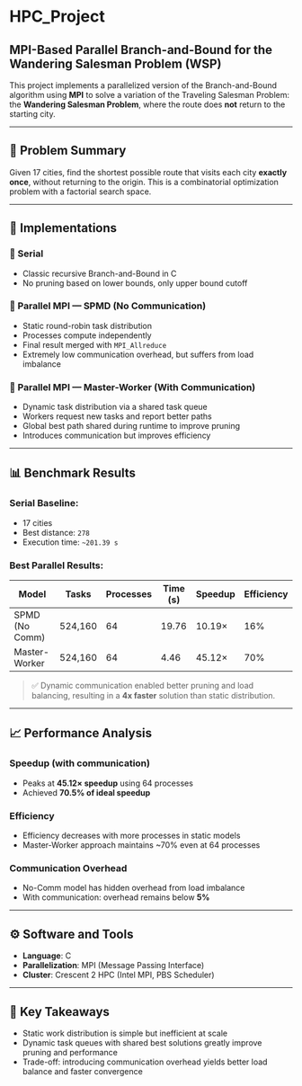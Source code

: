# HPC_Project
## MPI-Based Parallel Branch-and-Bound for the Wandering Salesman Problem (WSP)

This project implements a parallelized version of the Branch-and-Bound algorithm using **MPI** to solve a variation of the Traveling Salesman Problem: the **Wandering Salesman Problem**, where the route does **not** return to the starting city.

---

## 🚀 Problem Summary

Given 17 cities, find the shortest possible route that visits each city **exactly once**, without returning to the origin. This is a combinatorial optimization problem with a factorial search space.

---

## 🧱 Implementations

### 🔸 Serial
- Classic recursive Branch-and-Bound in C
- No pruning based on lower bounds, only upper bound cutoff

### 🔸 Parallel MPI — SPMD (No Communication)
- Static round-robin task distribution
- Processes compute independently
- Final result merged with `MPI_Allreduce`
- Extremely low communication overhead, but suffers from load imbalance

### 🔸 Parallel MPI — Master-Worker (With Communication)
- Dynamic task distribution via a shared task queue
- Workers request new tasks and report better paths
- Global best path shared during runtime to improve pruning
- Introduces communication but improves efficiency

---

## 📊 Benchmark Results

### Serial Baseline:
- 17 cities
- Best distance: `278`
- Execution time: `~201.39 s`

### Best Parallel Results:

| Model         | Tasks     | Processes | Time (s) | Speedup | Efficiency |
|---------------|-----------|-----------|----------|---------|------------|
| SPMD (No Comm)| 524,160   | 64        | 19.76    | 10.19×  | 16%        |
| Master-Worker | 524,160   | 64        | 4.46     | 45.12×  | 70%        |

> ✅ Dynamic communication enabled better pruning and load balancing, resulting in a **4x faster** solution than static distribution.

---

## 📈 Performance Analysis

### Speedup (with communication)
- Peaks at **45.12× speedup** using 64 processes
- Achieved **70.5% of ideal speedup**

### Efficiency
- Efficiency decreases with more processes in static models
- Master-Worker approach maintains ~70% even at 64 processes

### Communication Overhead
- No-Comm model has hidden overhead from load imbalance
- With communication: overhead remains below **5%**

---

## ⚙️ Software and Tools

- **Language**: C
- **Parallelization**: MPI (Message Passing Interface)
- **Cluster**: Crescent 2 HPC (Intel MPI, PBS Scheduler)

---

## 🧠 Key Takeaways

- Static work distribution is simple but inefficient at scale
- Dynamic task queues with shared best solutions greatly improve pruning and performance
- Trade-off: introducing communication overhead yields better load balance and faster convergence
